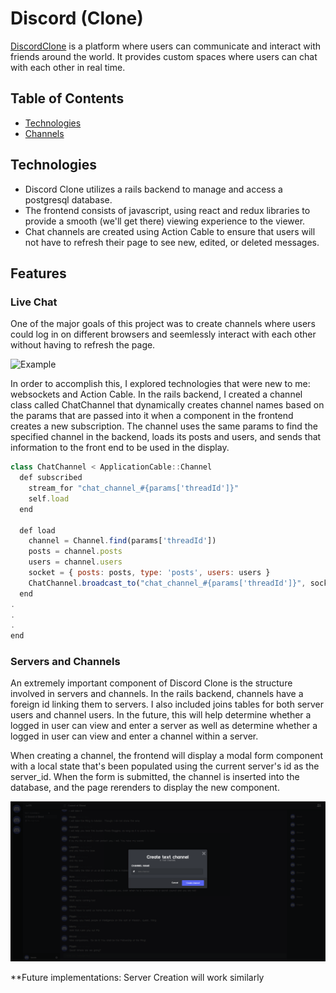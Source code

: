 # Discord (Clone)

[DiscordClone](https://discord-kevin.herokuapp.com/#/login) is a platform where users can communicate and interact with friends around the world. It provides custom spaces where users can chat with each other in real time.

## Table of Contents
+ [Technologies](#technologies)
+ [Channels](#servers-and-channels)

## Technologies
+ Discord Clone utilizes a rails backend to manage and access a postgresql database.
+ The frontend consists of javascript, using react and redux libraries to provide a smooth (we'll get there) viewing experience to the viewer.
+ Chat channels are created using Action Cable to ensure that users will not have to refresh their page to see new, edited, or deleted messages.

## Features
### Live Chat
One of the major goals of this project was to create channels where users could log in on different browsers and seemlessly interact with each other without having to refresh the page.

![Example](https://media.giphy.com/media/gsT6yrko5bIKu84UyZ/giphy.gif)

In order to accomplish this, I explored technologies that were new to me: websockets and Action Cable. In the rails backend, I created a channel class called ChatChannel that dynamically creates channel names based on the params that are passed into it when a component in the frontend creates a new subscription. The channel uses the same params to find the specified channel in the backend, loads its posts and users, and sends that information to the front end to be used in the display.

```javascript
class ChatChannel < ApplicationCable::Channel
  def subscribed
    stream_for "chat_channel_#{params['threadId']}"
    self.load
  end

  def load
    channel = Channel.find(params['threadId'])
    posts = channel.posts
    users = channel.users
    socket = { posts: posts, type: 'posts', users: users }
    ChatChannel.broadcast_to("chat_channel_#{params['threadId']}", socket)
  end
.
.
.
end
```
### Servers and Channels
An extremely important component of Discord Clone is the structure involved in servers and channels. In the rails backend, channels have a foreign id linking them to servers. I also included joins tables for both server users and channel users. In the future, this will help determine whether a logged in user can view and enter a server as well as determine whether a logged in user can view and enter a channel within a server.

When creating a channel, the frontend will display a modal form component with a local state that's been populated using the current server's id as the server_id. When the form is submitted, the channel is inserted into the database, and the page rerenders to display the new component. 

![image](https://github.com/KevinHJo/DiscordClone/blob/main/app/assets/images/discord_app_channel_creation.PNG)

**Future implementations: Server Creation will work similarly
